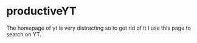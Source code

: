 # productiveYT
The homepage of yt is very distracting so to get rid of it I use this page to search on YT.
